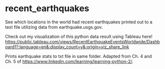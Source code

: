 # recent_earthquakes
See which locations in the world had recent earthquakes printed out to a text file utilizing data from earthquake.usgs.gov.

Check out my visualization of this python data result using Tableau here! https://public.tableau.com/views/RecentEarthquakeEventsWorldwide/Dashboard1?:language=en&:display_count=y&:origin=viz_share_link

Prints earthquake stats to txt file in same folder.
Adapted from Ch. 4 and Ch. 5 of https://www.linkedin.com/learning/learning-python-2/.
